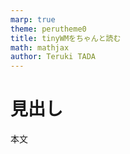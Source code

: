 ```yaml
---
marp: true
theme: perutheme0
title: tinyWMをちゃんと読む
math: mathjax
author: Teruki TADA
---
```


# 見出し

本文
